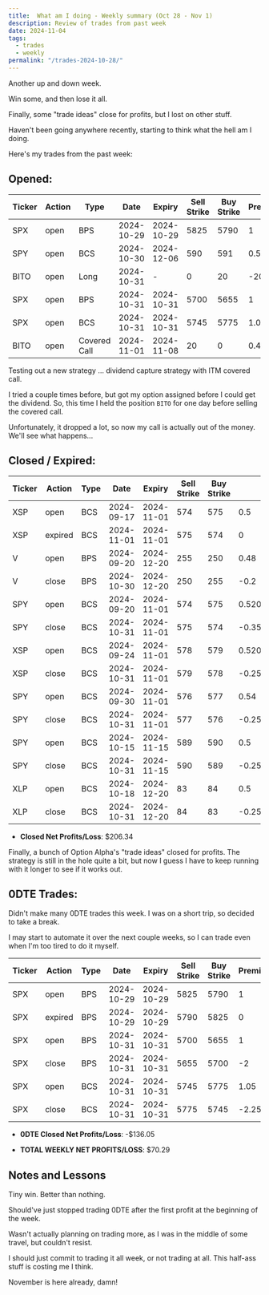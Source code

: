 ```yaml
---
title:  What am I doing - Weekly summary (Oct 28 - Nov 1)
description: Review of trades from past week
date: 2024-11-04
tags:
  - trades
  - weekly
permalink: "/trades-2024-10-28/"
---
```


Another up and down week.

Win some, and then lose it all.  

Finally, some "trade ideas" close for profits, but I lost on other stuff.

Haven't been going anywhere recently, starting to think what the hell am I doing.

Here's my trades from the past week:

## Opened:

<div class="trade-table weekly full-width">

|**Ticker**|**Action**|**Type**|**Date**|**Expiry**|**Sell Strike**|**Buy Strike**|**Premium**|**Qty**|**Fee**|**Net**|
|---|---|---|---|---|---|---|---|---|---|---|
|SPX|open|BPS|2024-10-29|2024-10-29|5825|5790|1|1|3.21|96.79|
|SPY|open|BCS|2024-10-30|2024-12-06|590|591|0.52|1|2.13|49.87|
|BITO|open|Long|2024-10-31|-|0|20|-20|1|1|-2001|
|SPX|open|BPS|2024-10-31|2024-10-31|5700|5655|1|1|3.21|96.79|
|SPX|open|BCS|2024-10-31|2024-10-31|5745|5775|1.05|1|3.21|101.79|
|BITO|open|Covered Call|2024-11-01|2024-11-08|20|0|0.47|1|1.05|45.95|

</div>

Testing out a new strategy ... dividend capture strategy with ITM covered call.

I tried a couple times before, but got my option assigned before I could get the dividend.  So, this time I held the position `BITO` for one day before selling the covered call.

Unfortunately, it dropped a lot, so now my call is actually out of the money.  We'll see what happens...

## Closed / Expired:

<div class = "trade-table monthly full-width">

|**Ticker**|**Action**|**Type**|**Date**|**Expiry**|**Sell Strike**|**Buy Strike**|**Premium**|**Qty**|**Fee**|**Net**|**Profit/Loss**|
|---|---|---|---|---|---|---|---|---|---|---|---|
|XSP|open|BCS|2024-09-17|2024-11-01|574|575|0.5|1|1.86|48.14|$48.14|
|XSP|expired|BCS|2024-11-01|2024-11-01|575|574|0|1|0|0|
|V|open|BPS|2024-09-20|2024-12-20|255|250|0.48|2|2.31|93.69|$52.27|
|V|close|BPS|2024-10-30|2024-12-20|250|255|-0.2|2|1.42|-41.42|
|SPY|open|BCS|2024-09-20|2024-11-01|574|575|0.520000000000001|1|1.43|50.57|$13.06|
|SPY|close|BCS|2024-10-31|2024-11-01|575|574|-0.35|1|2.51|-37.51|
|XSP|open|BCS|2024-09-24|2024-11-01|578|579|0.520000000000001|1|1.86|50.14|$25.14|
|XSP|close|BCS|2024-10-31|2024-11-01|579|578|-0.25|1||-25|
|SPY|open|BCS|2024-09-30|2024-11-01|576|577|0.54|1|2.13|51.87|$26.87|
|SPY|close|BCS|2024-10-31|2024-11-01|577|576|-0.25|1||-25|
|SPY|open|BCS|2024-10-15|2024-11-15|589|590|0.5|1|3.11|46.89|$19.38|
|SPY|close|BCS|2024-10-31|2024-11-15|590|589|-0.25|1|2.51|-27.51|
|XLP|open|BCS|2024-10-18|2024-12-20|83|84|0.5|1|1.41|48.59|$21.48|
|XLP|close|BCS|2024-10-31|2024-12-20|84|83|-0.25|1|2.11|-27.11|

</div>

- **Closed Net Profits/Loss**: $206.34

Finally, a bunch of Option Alpha's "trade ideas" closed for profits.  The strategy is still in the hole quite a bit, but now I guess I have to keep running with it longer to see if it works out.

## 0DTE Trades:

Didn't make many 0DTE trades this week.  I was on a short trip, so decided to take a break.

I may start to automate it over the next couple weeks, so I can trade even when I'm too tired to do it myself.

<div class = "trade-table monthly full-width">

|**Ticker**|**Action**|**Type**|**Date**|**Expiry**|**Sell Strike**|**Buy Strike**|**Premium**|**Qty**|**Fee**|**Net**|**Profit/Loss**|
|---|---|---|---|---|---|---|---|---|---|---|---|
|SPX|open|BPS|2024-10-29|2024-10-29|5825|5790|1|1|3.21|96.79|$96.79|
|SPX|expired|BPS|2024-10-29|2024-10-29|5790|5825|0|1|0|0|
|SPX|open|BPS|2024-10-31|2024-10-31|5700|5655|1|1|3.21|96.79|-$106.42|
|SPX|close|BPS|2024-10-31|2024-10-31|5655|5700|-2|1|3.21|-203.21|
|SPX|open|BCS|2024-10-31|2024-10-31|5745|5775|1.05|1|3.21|101.79|-$126.42|
|SPX|close|BCS|2024-10-31|2024-10-31|5775|5745|-2.25|1|3.21|-228.21|


</div>

- **0DTE Closed Net Profits/Loss**: -$136.05

- **TOTAL WEEKLY NET PROFITS/LOSS**: $70.29


## Notes and Lessons

Tiny win.  Better than nothing.

Should've just stopped trading 0DTE after the first profit at the beginning of the week.

Wasn't actually planning on trading more, as I was in the middle of some travel, but couldn't resist.

I should just commit to trading it all week, or not trading at all.  This half-ass stuff is costing me I think.

November is here already, damn!